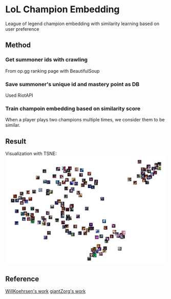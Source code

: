 # LoL Champion Embedding

League of legend champion embedding with similarity learning based on user preference

## Method
### Get summoner ids with crawling

From op.gg ranking page with BeautifulSoup

### Save summoner's unique id and mastery point as DB

Used RiotAPI 

### Train champoin embedding based on similarity score

When a player plays two champions multiple times, we consider them to be similar.

## Result

Visualization with TSNE:
![champion_clustering_tsnr_kr](./result/champion_clustering_tsne_kr.png)

## Reference

[WillKoehrsen's work](https://github.com/WillKoehrsen/wikipedia-data-science/blob/master/notebooks/Book%20Recommendation%20System.ipynb)
[giantZorg's work](https://github.com/giantZorg/Lol_champion_embeddings)